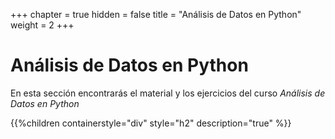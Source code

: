 +++
chapter = true
hidden = false
title = "Análisis de Datos en Python"
weight = 2
+++

# Análisis de Datos en Python

En esta sección encontrarás el material y los ejercicios del curso
_Análisis de Datos en Python_

{{%children containerstyle="div" style="h2" description="true" %}}